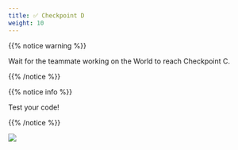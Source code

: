 ```yaml
---
title: ✅ Checkpoint D
weight: 10
---
```


{{% notice warning %}}

Wait for the teammate working on the World to reach Checkpoint C.

{{% /notice %}}

{{% notice info %}}

Test your code!

{{% /notice %}}

![](../../images/checkpoint7.gif)
